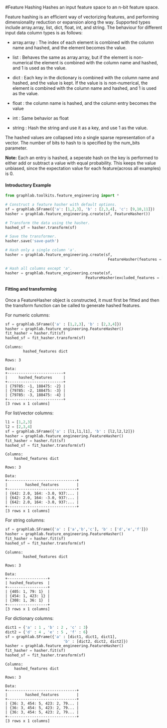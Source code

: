 #Feature Hashing 
Hashes an input feature space to an n-bit feature space.

Feature hashing is an efficient way of vectorizing features, and performing 
dimensionality reduction or expansion along the way. Supported types include 
array.array, list, dict, float, int, and string. The behaviour for different 
input data column types is as follows:

 - array.array : The index of each element is combined with the column name and 
  hashed, and the element becomes the value.

 - list : Behaves the same as array.array, but if the element is non-numerical 
   the element is combined with the column name and hashed, and 1 is used as the value.

 - dict : Each key in the dictionary is combined with the column name and hashed, 
 and the value is kept. If the value is is non-numerical, the element is 
 combined with the column name and hashed, and 1 is used as the value.

 - float : the column name is hashed, and the column entry becomes the value

 - int : Same behavior as float

 - string : Hash the string and use it as a key, and use 1 as the value.

The hashed values are collapsed into a single sparse representation of a vector.
The number of bits to hash to is specified by the num_bits parameter.

**Note:** Each an entry is hashed, a seperate hash on the key is performed to 
  either add or subtract a value with equal probability. This keeps the value
  unbiased, since the expectation value for each feature(across all examples) 
  is 0. 

#### Introductory Example 

```python
from graphlab.toolkits.feature_engineering import *

# Construct a feature hasher with default options.
sf = graphlab.SFrame({'a': [1,2,3], 'b' : [2,3,4], 'c': [9,10,11]})
hasher = graphlab.feature_engineering.create(sf, FeatureHasher())

# Transform the data using the hasher.
hashed_sf = hasher.transform(sf)

# Save the transformer.
hasher.save('save-path')

# Hash only a single column 'a'.
hasher = graphlab.feature_engineering.create(sf,
                                              FeatureHasher(features = ['a']))

# Hash all columns except 'a'.
hasher = graphlab.feature_engineering.create(sf,
                                    FeatureHasher(excluded_features = ['a']))
```

#### Fitting and transforming 

Once a FeatureHasher object is constructed, it must first be fitted and then 
the transform function can be called to generate hashed features. 

For numeric columns:
```python
sf = graphlab.SFrame({'a' : [1,2,3], 'b' : [2,3,4]})
hasher = graphlab.feature_engineering.FeatureHasher()
fit_hasher = hasher.fit(sf)
hashed_sf = fit_hasher.transform(sf)
```
```no-highlight
Columns:
        hashed_features dict

Rows: 3

Data:
+-------------------------+
|     hashed_features     |
+-------------------------+
| {79785: -1, 188475: -2} |
| {79785: -2, 188475: -3} |
| {79785: -3, 188475: -4} |
+-------------------------+
[3 rows x 1 columns]
```

For list/vector columns:
```python
l1 = [1,2,3]
l2 = [2,3,4]
sf = graphlab.SFrame({'a' : [l1,l1,l1], 'b' : [l2,l2,l2]})
hasher = graphlab.feature_engineering.FeatureHasher()
fit_hasher = hasher.fit(sf)
hashed_sf = fit_hasher.transform(sf)
```
```no-highlight
Columns:
    hashed_features dict

Rows: 3

Data:
+-------------------------------+
|        hashed_features        |
+-------------------------------+
| {642: 2.0, 164: -3.0, 937:... |
| {642: 2.0, 164: -3.0, 937:... |
| {642: 2.0, 164: -3.0, 937:... |
+-------------------------------+
[3 rows x 1 columns]
```

For string columns:
```python
sf = graphlab.SFrame({'a' : ['a','b','c'], 'b' : ['d','e','f']})
hasher = graphlab.feature_engineering.FeatureHasher()
fit_hasher = hasher.fit(sf)
hashed_sf = fit_hasher.transform(sf)
```
```no-highlight
Columns:
        hashed_features dict

Rows: 3

Data:
+------------------+
| hashed_features  |
+------------------+
| {405: 1, 79: 1}  |
| {454: 1, 423: 1} |
| {308: 1, 36: 1}  |
+------------------+
[3 rows x 1 columns]
```

For dictionary columns:
```python
dict1 = {'a' : 1 , 'b' : 2 , 'c' : 3}
dict2 = {'d' : 4 , 'e' : 5 , 'f' : 6}
sf = graphlab.SFrame({'a' : [dict1, dict1, dict1],
                          'b' : [dict2, dict2, dict2]})
hasher = graphlab.feature_engineering.FeatureHasher()
fit_hasher = hasher.fit(sf)
hashed_sf = fit_hasher.transform(sf)
```
```no-highlight
Columns:
    hashed_features dict

Rows: 3

Data:
+-------------------------------+
|        hashed_features        |
+-------------------------------+
| {36: 3, 454: 5, 423: 2, 79... |
| {36: 3, 454: 5, 423: 2, 79... |
| {36: 3, 454: 5, 423: 2, 79... |
+-------------------------------+
[3 rows x 1 columns]
```

